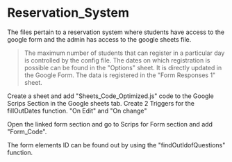 # Reservation_System

The files pertain to a reservation system where students have access to the google form and the admin has access to the google sheets file.

>The maximum number of students that can register in a particular day is controlled by the config file.
>The dates on which registration is possible can be found in the "Options" sheet. It is directly updated in the Google Form.
>The data is registered in the "Form Responses 1" sheet.


Create a sheet and add "Sheets_Code_Optimized.js" code to the Google Scrips Section in the Google sheets tab.
Create 2 Triggers for the fillOutDates function. "On Edit" and "On change"

Open the linked form section and go to Scrips for Form section and add "Form_Code".


The form elements ID can be found out by using the "findOutIdofQuestions" function.
